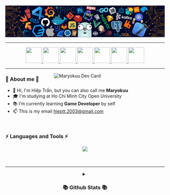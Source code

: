 <!-- Header -->
<p align="center"><a href="##"><img src="https://raw.githubusercontent.com/KevinPatel04/KevinPatel04/master/header.png" /></a></p>



---



<!-- Contact -->
<p align="center">
	<a href="https://www.linkedin.com/in/tranthiep2912003/">
		<img
		src="https://i.imgur.com/9YcFzKc.png"
		height="50"
		width="50" />
	</a>
	<a href="https://hashnode.com/@Maryokuu/">
		<img
		src="https://i.imgur.com/Xo3nL9E.png"
		height="50"
		width="50" />
	</a>
	<a href="https://www.facebook.com/t.theip2901/">
		<img
		src="https://i.imgur.com/8TclXou.png"
		height="50"
		width="50" />
	</a>
	<a href="https://www.instagram.com/t.theip2901/">
		<img src="https://i.imgur.com/l5VLeAv.png"
		height="50"
		width="50" />
	</a>
	<a href="https://twitter.com/t_theip2901/">
		<img src="https://i.imgur.com/ZEjdzhy.png"
		height="50"
		width="50" />
	</a>
	<a href="https://www.twitch.tv/maryokuu2901/">
		<img src="https://i.imgur.com/M8X3X0E.png"
		height="50"
		width="50" />
	</a>
	<a href="https://github.com/Maryokuu/">
		<img
		src="https://i.imgur.com/XlW7i2S.png"
		height="50"
		width="50" />
	</a>
</p>



---



<!-- Dev Card -->
<a href="https://app.daily.dev/Maryokuu">
	<img
	align="right"
	src="https://github.com/Maryokuu/Maryokuu/blob/main/devcard.svg"
	width="350"
	alt="Maryokuu Dev Card" />
</a>



<!-- Description -->
### 🔰 About me 🔰
- 👋 Hi, I'm Hiệp Trần, but you can also call me **Maryokuu**
- 🎓 I'm studying at Ho Chi Minh City Open University
- 📚 I’m currently learning **Game Developer** by self
- 📫 This is my email [hieptt.2003@gmail.com](mailto:hieptt.2003@gmail.com)



<br />



<!-- Technologies -->
### ⚡ Languages and Tools ⚡
<p align="center">
  <a href="https://skillicons.dev">
    <img src="https://skillicons.dev/icons?i=c,cpp,cs,dotnet,java,py,mysql,php,html,css,js,jquery,react,sass,ts,regex,unreal,unity,idea,eclipse,visualstudio,vscode,git,github,githubactions,gitlab,netlify,replit,heroku,firebase,stackoverflow,linux&perline=8&theme=dark" />
  </a>
</p>



<br />



---



<!-- Github Stats -->
<details align="center"><summary><h3>📚 Github Stats 📚</h3></summary>
	<p align="center">
		<a href="https://github.com/Maryokuu">
			<img src="https://github-readme-stats-umber-pi-80.vercel.app//api/top-langs/?username=Maryokuu&layout=compact&hide_border=true&langs_count=10&size_weight=0.5&count_weight=0.5&theme=react" />
		</a>
		<a href="https://wakatime.com/@Maryokuu">
			<img src="https://github-readme-stats-umber-pi-80.vercel.app/api/wakatime?username=Maryokuu&layout=compact&hide_border=true&theme=react" />
		</a>
	</p>
	<p align="center">
		<a href="https://github.com/Maryokuu">
			<img src="https://github-readme-stats-umber-pi-80.vercel.app//api?username=Maryokuu&rank_icon=github&show_icons=truee&hide_border=true&custom_title=Maryokuu's%20Github%20Stats&theme=react&card_width=400" />
		</a>
		<a href="https://github.com/Maryokuu">
			<img src="https://github-readme-streak-stats.herokuapp.com?user=Maryokuu&theme=react&hide_border=true&card_width=400" />
		</a>
	</p>
	<p align="center">
		<a href="https://github.com/Maryokuu">
			<img src="https://github-readme-activity-graph-sigma-eight.vercel.app//graph?username=Maryokuu&custom_title=Maryokuu's%20Contribution%20Graph&theme=react-dark&hide_border=true" />
		</a>
	</p>
</details>



